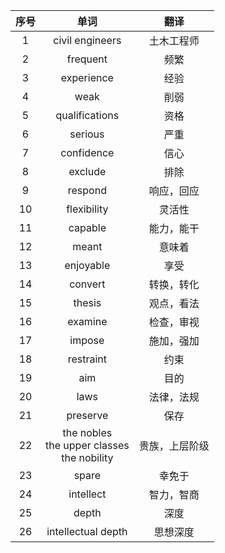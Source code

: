 | 序号 |                       单词                        |      翻译      |
| :--: | :-----------------------------------------------: | :------------: |
|  1   |                  civil engineers                  |   土木工程师   |
|  2   |                     frequent                      |      频繁      |
|  3   |                    experience                     |      经验      |
|  4   |                       weak                        |      削弱      |
|  5   |                  qualifications                   |      资格      |
|  6   |                      serious                      |      严重      |
|  7   |                    confidence                     |      信心      |
|  8   |                      exclude                      |      排除      |
|  9   |                      respond                      |   响应，回应   |
|  10  |                    flexibility                    |     灵活性     |
|  11  |                      capable                      |   能力，能干   |
|  12  |                       meant                       |     意味着     |
|  13  |                     enjoyable                     |      享受      |
|  14  |                      convert                      |   转换，转化   |
|  15  |                      thesis                       |   观点，看法   |
|  16  |                      examine                      |   检查，审视   |
|  17  |                      impose                       |   施加，强加   |
|  18  |                     restraint                     |      约束      |
|  19  |                        aim                        |      目的      |
|  20  |                       laws                        |   法律，法规   |
|  21  |                     preserve                      |      保存      |
|  22  | the nobles<br/>the upper classes<br/>the nobility | 贵族，上层阶级 |
|  23  |                       spare                       |     幸免于     |
|  24  |                     intellect                     |   智力，智商   |
|  25  |                       depth                       |      深度      |
|  26  |                intellectual depth                 |    思想深度    |

